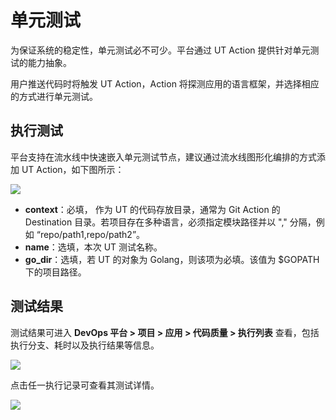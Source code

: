 # 单元测试

为保证系统的稳定性，单元测试必不可少。平台通过 UT Action 提供针对单元测试的能力抽象。

用户推送代码时将触发 UT Action，Action 将探测应用的语言框架，并选择相应的方式进行单元测试。

## 执行测试

平台支持在流水线中快速嵌入单元测试节点，建议通过流水线图形化编排的方式添加 UT Action，如下图所示：

![](http://terminus-paas.oss-cn-hangzhou.aliyuncs.com/paas-doc/2022/02/24/cc74b0fa-e7f8-4ca5-8048-9f41cb01e427.png)

* **context**：必填， 作为 UT 的代码存放目录，通常为 Git Action 的 Destination 目录。若项目存在多种语言，必须指定模块路径并以 "," 分隔，例如 “repo/path1,repo/path2”。
* **name**：选填，本次 UT 测试名称。
* **go_dir**：选填，若 UT 的对象为 Golang，则该项为必填。该值为 $GOPATH 下的项目路径。

## 测试结果

测试结果可进入 **DevOps 平台 > 项目 > 应用 > 代码质量 > 执行列表** 查看，包括执行分支、耗时以及执行结果等信息。

![](http://terminus-paas.oss-cn-hangzhou.aliyuncs.com/paas-doc/2022/02/24/c613db4f-2042-4bf1-94d1-c7fa8e9530be.png)

点击任一执行记录可查看其测试详情。

![](http://terminus-paas.oss-cn-hangzhou.aliyuncs.com/paas-doc/2022/02/24/4c4712bb-fd81-41c3-9f4b-31540b015e75.png)

